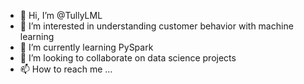 - 👋 Hi, I’m @TullyLML
- 👀 I’m interested in understanding customer behavior with machine learning 
- 🌱 I’m currently learning PySpark
- 💞️ I’m looking to collaborate on data science projects 
- 📫 How to reach me ...

<!---
TullyLML/TullyLML is a ✨ special ✨ repository because its `README.md` (this file) appears on your GitHub profile.
You can click the Preview link to take a look at your changes.
--->
